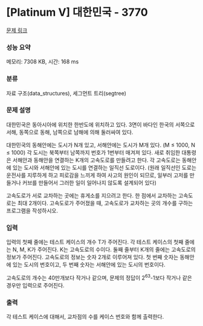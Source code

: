 # [Platinum V] 대한민국 - 3770 

[문제 링크](https://www.acmicpc.net/problem/3770) 

### 성능 요약

메모리: 7308 KB, 시간: 168 ms

### 분류

자료 구조(data_structures), 세그먼트 트리(segtree)

### 문제 설명

<p>대한민국은 동아시아에 위치한 한반도에 위치하고 있다. 3면이 바다인 한국의 서쪽으로 서해, 동쪽으로 동해, 남쪽으로 남해에 의해 둘러싸여 있다.</p>

<p>대한민국의 동해안에는 도시가 N개 있고, 서해안에는 도시가 M개 있다. (M ≤ 1000, N ≤ 1000) 각 도시는 북쪽부터 남쪽까지 번호가 1번부터 매겨져 있다. 새로 취임한 대통령은 서해안과 동해안을 연결하는 K개의 고속도로를 만들려고 한다. 각 고속도로는 동해안에 있는 도시와 서해안에 있는 도시를 연결하는 일직선 도로이다. (원래 일직선인 도로는 운전사를 지루하게 하고 피로감을 느끼게 하여 사고의 원인이 되므로, 일부러 고저를 만들거나 커브를 만들어서 그러한 일이 일어나지 않도록 설계되어 있다)</p>

<p>고속도로가 서로 교차하는 곳에는 휴게소를 지으려고 한다. 한 점에서 교차하는 고속도로는 최대 2개이다. 고속도로가 주어졌을 때, 고속도로가 교차하는 곳의 개수를 구하는 프로그램을 작성하시오.</p>

### 입력 

 <p>입력의 첫째 줄에는 테스트 케이스의 개수 T가 주어진다. 각 테스트 케이스의 첫째 줄에는 N, M, K가 주어진다. K는 고속도로의 수이다. 둘째 줄부터 K개의 줄에는 고속도로의 정보가 주어진다. 고속도로의 정보는 숫자 2개로 이루어져 있다. 첫 번째 숫자는 동해안에 있는 도시의 번호이고, 두 번째 숫자는 서해안에 있는 도시의 번호이다.</p>

<p>고속도로의 개수는 40만개보다 작거나 같으며, 문제의 정답이 2<sup>63</sup>-1보다 작거나 같은 경우만 입력으로 주어진다.</p>

### 출력 

 <p>각 테스트 케이스에 대해서, 교차점의 수를 케이스 번호와 함께 출력한다.</p>

